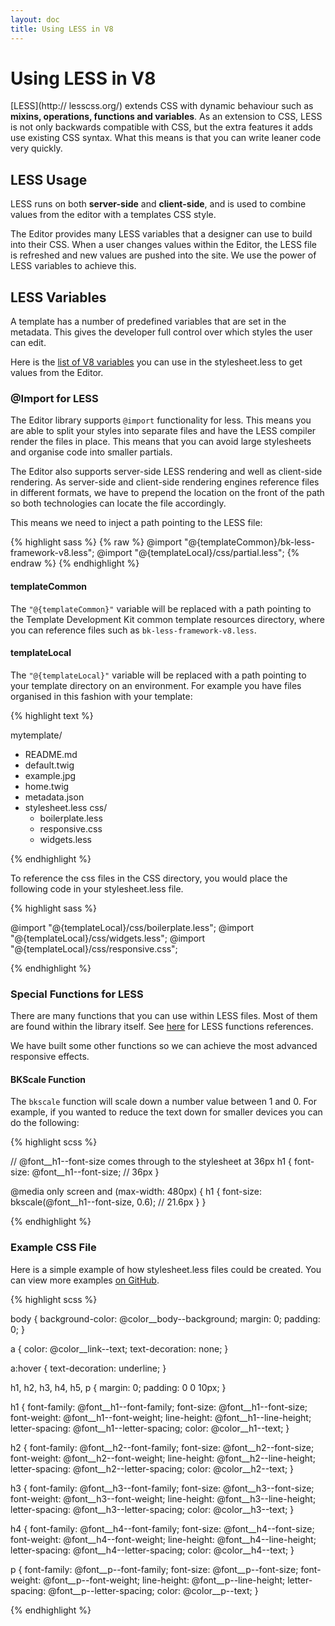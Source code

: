 ```yaml
---
layout: doc
title: Using LESS in V8
---
```


# Using LESS in V8

[LESS](http:// lesscss.org/) extends CSS with dynamic behaviour such as **mixins, operations, functions and variables**. As an extension to CSS, LESS is not only backwards compatible with CSS, but the extra features it adds use existing CSS syntax. What this means is that you can write leaner code very quickly.

## LESS Usage
LESS runs on both **server-side** and **client-side**, and is used to combine values from the editor with a templates CSS style.

The Editor provides many LESS variables that a designer can use to build into their CSS. When a user changes values within the Editor, the LESS file is refreshed and new values are pushed into the site. We use the power of LESS variables to achieve this.

## LESS Variables

A template has a number of predefined variables that are set in the metadata. This gives the developer full control over which styles the user can edit. 


Here is the [list of V8 variables](/v8/templating/style-variables/) you can use in the stylesheet.less to get values from the Editor.


### @Import for LESS

The Editor library supports `@import` functionality for less. This means you are able to split your styles into separate files and have the LESS compiler render the files in place. This means that you can avoid large stylesheets and organise code into smaller partials.

The Editor also supports server-side LESS rendering and well as client-side rendering. As server-side and client-side rendering engines reference files in different formats, we have to prepend the location on the front of the path so both technologies can locate the file accordingly.

This means we need to inject a path pointing to the LESS file:

{% highlight sass %}
{% raw %}
@import "@{templateCommon}/bk-less-framework-v8.less";
@import "@{templateLocal}/css/partial.less";
{% endraw %}
{% endhighlight %}

#### templateCommon

The `"@{templateCommon}"` variable will be replaced with a path pointing to the Template Development Kit common template resources directory, where you can reference files such as `bk-less-framework-v8.less`.

#### templateLocal

The `"@{templateLocal}"` variable will be replaced with a path pointing to your template directory on an environment. For example you have files organised in this fashion with your template:

{% highlight text %}

mytemplate/
  - README.md
  - default.twig
  - example.jpg
  - home.twig
  - metadata.json
  - stylesheet.less
  css/
    - boilerplate.less
    - responsive.css
    - widgets.less

{% endhighlight %}

To reference the css files in the CSS directory, you would place the following code in your stylesheet.less file.

{% highlight sass %}

@import "@{templateLocal}/css/boilerplate.less";
@import "@{templateLocal}/css/widgets.less";
@import "@{templateLocal}/css/responsive.css";

{% endhighlight %}


### Special Functions for LESS

There are many functions that you can use within LESS files. Most of them are found within the library itself. See [here](http://lesscss.org/#reference) for LESS functions references.

We have built some other functions so we can achieve the most advanced responsive effects.

#### BKScale Function
The `bkscale` function will scale down a number value between 1 and 0. For example, if you wanted to reduce the text down for smaller devices you can do the following:

{% highlight scss %}

// @font__h1--font-size comes through to the stylesheet at 36px
h1 {
  font-size: @font__h1--font-size; // 36px
}

@media only screen and (max-width: 480px) {
  h1 {
    font-size: bkscale(@font__h1--font-size, 0.6); // 21.6px
  }
}

{% endhighlight %}

### Example CSS File

Here is a simple example of how stylesheet.less files could be created. You can view more examples [on GitHub](https://github.com/basekit-templates).

{% highlight scss %}

body {
  background-color: @color__body--background;
  margin: 0;
  padding: 0;
}

a {
  color: @color__link--text;
  text-decoration: none;
}

a:hover {
  text-decoration: underline;
}

h1, h2, h3, h4, h5, p {
  margin: 0;
  padding: 0 0 10px;
}

h1 {
	font-family: @font__h1--font-family;
	font-size: @font__h1--font-size;
	font-weight: @font__h1--font-weight;
	line-height: @font__h1--line-height;
	letter-spacing: @font__h1--letter-spacing;
	color: @color__h1--text;
}

h2 {
    font-family: @font__h2--font-family;
    font-size: @font__h2--font-size;
    font-weight: @font__h2--font-weight;
    line-height: @font__h2--line-height;
    letter-spacing: @font__h2--letter-spacing;
    color: @color__h2--text;
}

h3 {
    font-family: @font__h3--font-family;
    font-size: @font__h3--font-size;
    font-weight: @font__h3--font-weight;
    line-height: @font__h3--line-height;
    letter-spacing: @font__h3--letter-spacing;
    color: @color__h3--text;
}

h4 {
    font-family: @font__h4--font-family;
    font-size: @font__h4--font-size;
    font-weight: @font__h4--font-weight;
    line-height: @font__h4--line-height;
    letter-spacing: @font__h4--letter-spacing;
    color: @color__h4--text;
}

p {
    font-family: @font__p--font-family;
    font-size: @font__p--font-size;
    font-weight: @font__p--font-weight;
    line-height: @font__p--line-height;
    letter-spacing: @font__p--letter-spacing;
    color: @color__p--text;
}

{% endhighlight %}

